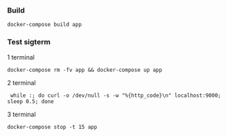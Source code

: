 ### Build

```
docker-compose build app
```

### Test sigterm

1 terminal

```
docker-compose rm -fv app && docker-compose up app
```

2 terminal

```
 while :; do curl -o /dev/null -s -w "%{http_code}\n" localhost:9000; sleep 0.5; done
```

3 terminal

```
docker-compose stop -t 15 app
```
